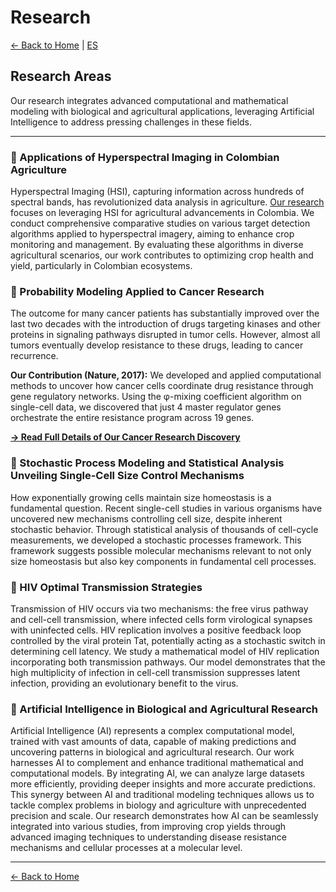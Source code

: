 # Research

[← Back to Home](/) | [ES](/research_es)

## Research Areas

Our research integrates advanced computational and mathematical modeling with biological and agricultural applications, leveraging Artificial Intelligence to address pressing challenges in these fields.

---

### 🌾 Applications of Hyperspectral Imaging in Colombian Agriculture

Hyperspectral Imaging (HSI), capturing information across hundreds of spectral bands, has revolutionized data analysis in agriculture. [Our research](https://pdfs.semanticscholar.org/6b43/efa2a2b761fc4049ad34f0d9a1239ee35a8f.pdf) focuses on leveraging HSI for agricultural advancements in Colombia. We conduct comprehensive comparative studies on various target detection algorithms applied to hyperspectral imagery, aiming to enhance crop monitoring and management. By evaluating these algorithms in diverse agricultural scenarios, our work contributes to optimizing crop health and yield, particularly in Colombian ecosystems.

### 🔬 Probability Modeling Applied to Cancer Research

The outcome for many cancer patients has substantially improved over the last two decades with the introduction of drugs targeting kinases and other proteins in signaling pathways disrupted in tumor cells. However, almost all tumors eventually develop resistance to these drugs, leading to cancer recurrence. 

**Our Contribution (Nature, 2017):** We developed and applied computational methods to uncover how cancer cells coordinate drug resistance through gene regulatory networks. Using the φ-mixing coefficient algorithm on single-cell data, we discovered that just 4 master regulator genes orchestrate the entire resistance program across 19 genes.

[**→ Read Full Details of Our Cancer Research Discovery**](/cancer-research)

### 🧬 Stochastic Process Modeling and Statistical Analysis Unveiling Single-Cell Size Control Mechanisms

How exponentially growing cells maintain size homeostasis is a fundamental question. Recent single-cell studies in various organisms have uncovered new mechanisms controlling cell size, despite inherent stochastic behavior. Through statistical analysis of thousands of cell-cycle measurements, we developed a stochastic processes framework. This framework suggests possible molecular mechanisms relevant to not only size homeostasis but also key components in fundamental cell processes.

### 🦠 HIV Optimal Transmission Strategies

Transmission of HIV occurs via two mechanisms: the free virus pathway and cell-cell transmission, where infected cells form virological synapses with uninfected cells. HIV replication involves a positive feedback loop controlled by the viral protein Tat, potentially acting as a stochastic switch in determining cell latency. We study a mathematical model of HIV replication incorporating both transmission pathways. Our model demonstrates that the high multiplicity of infection in cell-cell transmission suppresses latent infection, providing an evolutionary benefit to the virus.

### 🤖 Artificial Intelligence in Biological and Agricultural Research

Artificial Intelligence (AI) represents a complex computational model, trained with vast amounts of data, capable of making predictions and uncovering patterns in biological and agricultural research. Our work harnesses AI to complement and enhance traditional mathematical and computational models. By integrating AI, we can analyze large datasets more efficiently, providing deeper insights and more accurate predictions. This synergy between AI and traditional modeling techniques allows us to tackle complex problems in biology and agriculture with unprecedented precision and scale. Our research demonstrates how AI can be seamlessly integrated into various studies, from improving crop yields through advanced imaging techniques to understanding disease resistance mechanisms and cellular processes at a molecular level.

---

[← Back to Home](/) 
